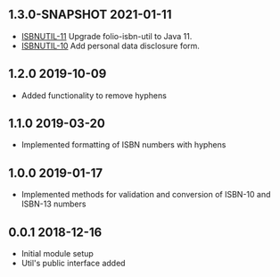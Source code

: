 ## 1.3.0-SNAPSHOT 2021-01-11
* [ISBNUTIL-11](https://issues.folio.org/browse/ISBNUTIL-11) Upgrade folio-isbn-util to Java 11.
* [ISBNUTIL-10](https://issues.folio.org/browse/ISBNUTIL-10) Add personal data disclosure form.

## 1.2.0 2019-10-09
 * Added functionality to remove hyphens

## 1.1.0 2019-03-20
 * Implemented formatting of ISBN numbers with hyphens

## 1.0.0 2019-01-17
 * Implemented methods for validation and conversion of ISBN-10 and ISBN-13 numbers

## 0.0.1 2018-12-16
 * Initial module setup
 * Util's public interface added
